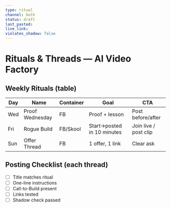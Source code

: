 ```yaml
---
type: ritual
channel: both
status: draft
last_pasted:
live_link:
violates_shadow: false
---
```


# Rituals & Threads — AI Video Factory

## Weekly Rituals (table)

| Day | Name | Container | Goal | CTA |
|-----|------|-----------|------|-----|
| Wed | Proof Wednesday | FB | Proof + lesson | Post before/after |
| Fri | Rogue Build | FB/Skool | Start→posted in 10 minutes | Join live / post clip |
| Sun | Offer Thread | FB | 1 offer, 1 link | Clear ask |

## Posting Checklist (each thread)

- [ ] Title matches ritual
- [ ] One-line instructions
- [ ] Call-to-Build present
- [ ] Links tested
- [ ] Shadow check passed
